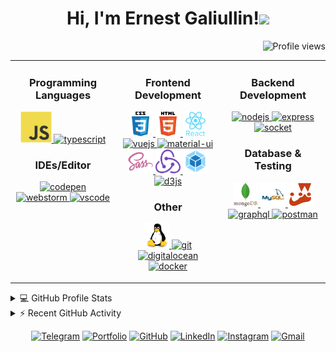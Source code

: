 <h1 align="center">Hi, I'm Ernest Galiullin!<img src="https://media.giphy.com/media/hvRJCLFzcasrR4ia7z/giphy.gif" width="30"></h1>
 <img src="https://gpvc.arturio.dev/Ernest-Galiullin" alt="Profile views" align='right'/><a href="https://github.com/Ernest-Galiullin/Ernest-Galiullin"></a>
<br/>

<table>
<tr>
  <td valign="top" width="33%">
    <h3 align="center">Programming Languages</h3>
      <p align="center">
        <a href="https://developer.mozilla.org/en-US/docs/Web/JavaScript" > 
          <img 
            src="https://raw.githubusercontent.com/devicons/devicon/master/icons/javascript/javascript-original.svg" alt="javascript" 
            width="50" height="50"
          /> 
        </a> 
        <a href="https://www.typescriptlang.org" > 
          <img 
            src="https://upload.wikimedia.org/wikipedia/commons/4/4c/Typescript_logo_2020.svg" alt="typescript" 
            width="50" height="50"
          /> 
        </a> 
      </p>
  
  <h3 align="center">IDEs/Editor</h3>
    <p align="center"> 
      <a href="https://codepen.io/" > 
        <img 
          src="https://www.vectorlogo.zone/logos/codepen/codepen-tile.svg" 
          alt="codepen" width="40" height="40"
        /> 
      </a> 
      <a href="https://www.jetbrains.com/webstorm/" > 
        <img 
          src="https://upload.wikimedia.org/wikipedia/commons/thumb/7/71/WebStorm_Icon.png/1024px-WebStorm_Icon.png" 
          alt="webstorm" width="40" height="40"
        /> 
      <a href="https://code.visualstudio.com/" > 
        <img 
          src="https://i.ibb.co/vBw3R3Q/Visual-Studio-Code.png"
          alt="vscode" width="40" height="40"
        />
      </a>
    </p>
  </td>

<td valign="top" width="33%">
<h3 align="center">Frontend Development</h3>
<p align="center"> 
  <a href="https://www.w3schools.com/css/" > 
    <img 
      src="https://raw.githubusercontent.com/devicons/devicon/master/icons/css3/css3-original-wordmark.svg" alt="css3" 
      width="40" height="40"
    /> 
  </a> 
  <a href="https://www.w3.org/html/" > 
    <img src="https://raw.githubusercontent.com/devicons/devicon/master/icons/html5/html5-original-wordmark.svg" alt="html5" 
      width="40" height="40"
    /> 
  </a> 
  <a href="https://reactjs.org/" > 
    <img 
      src="https://raw.githubusercontent.com/devicons/devicon/master/icons/react/react-original-wordmark.svg" alt="react" 
      width="40" height="40"
    /> 
  <a href="https://vuejs.org/" > 
    <img 
      src="https://upload.wikimedia.org/wikipedia/commons/thumb/9/95/Vue.js_Logo_2.svg/1200px-Vue.js_Logo_2.svg.png" alt="vuejs" 
      width="40" height="40"
    /> 
  </a> 
  <a href="https://mui.com/" > 
    <img 
      src="https://img.icons8.com/color/40/000000/material-ui.png"
      alt="material-ui" width="40" height="40"
    />
  </a> 
  <a href="https://sass-lang.com" > 
    <img src="https://raw.githubusercontent.com/devicons/devicon/master/icons/sass/sass-original.svg" alt="sass" 
      width="40" height="40"
    /> 
  </a> 
  <a href="https://redux.js.org" > 
    <img 
      src="https://raw.githubusercontent.com/devicons/devicon/master/icons/redux/redux-original.svg" alt="redux" 
      width="40" height="40"
    /> 
  </a> 
  <a href="https://webpack.js.org/" > 
    <img 
      src="./assets/webpack.png" alt="babel" 
      width="40" height="40"
    /> 
  </a> 
  <a href="https://www.chartjs.org/" > 
    <img 
      src="https://www.chartjs.org/img/chartjs-logo.svg" alt="d3js" 
      width="40" height="40"
    /> 
  </a> 
  </p>
  
<h3 align="center">Other</h3>
  <p align="center"> 
    <a href="https://www.linux.org/" target="_blank"> 
    <img 
      src="https://raw.githubusercontent.com/devicons/devicon/master/icons/linux/linux-original.svg" alt="linux" 
      width="40" height="40"/> 
    </a> 
    <a href="https://git-scm.com/" > 
      <img 
        src="https://www.vectorlogo.zone/logos/git-scm/git-scm-icon.svg" alt="git" 
        width="40" height="40"
      /> 
    </a> 
    <a href="https://www.digitalocean.com/" > 
      <img 
        src="https://www.vectorlogo.zone/logos/digitalocean/digitalocean-official.svg" alt="digitalocean" 
        width="40" height="40"
      /> 
    </a> 
    <a href="https://www.docker.com/" > 
      <img src="https://img.icons8.com/fluency/40/000000/docker.png"
        alt="docker"
        width="40" height="40"
      />
    </a>  
    </p>
</td>
<td valign="top" width="33%">
<h3 align="center">Backend Development</h3>
<p align="center"> 
  <a href="https://nodejs.org" > 
    <img src="https://www.vectorlogo.zone/logos/nodejs/nodejs-icon.svg" alt="nodejs" width="40" height="40"/> 
  </a> 
  <a href="https://expressjs.com" > 
    <img src="https://fast-sea-96711.herokuapp.com/images/express.png" alt="express" width="40" height="40"/> 
  </a> 
  <a href="https://socket.io/" > 
    <img 
      src="https://upload.wikimedia.org/wikipedia/commons/thumb/9/96/Socket-io.svg/330px-Socket-io.svg.png" alt="socket" 
      width="40" height="40"
    /> 
  </a> 
</p>

  <h3 align="center">Database & Testing</h3>
    <p align="center"> 
      <a href="https://www.mongodb.com/" > 
      <img 
        src="https://raw.githubusercontent.com/devicons/devicon/master/icons/mongodb/mongodb-original-wordmark.svg" alt="mongodb" 
        width="40" height="40"
      /> 
      </a> 
      <a href="https://www.mysql.com/" > 
        <img src="./assets/mysql.png" alt="mysql" width="40" height="40"/> 
      </a> 
      <a href="https://jestjs.io/" > 
        <img src="./assets/jest.png" alt="mocha" width="40" height="40"/> 
      </a> 
      <a href="https://graphql.org/" > 
        <img src="https://graphql.org/img/logo.svg" alt="graphql" width="40" height="40"/> 
      </a> 
      <a href="https://postman.com" > 
        <img src="https://www.vectorlogo.zone/logos/getpostman/getpostman-icon.svg" alt="postman" width="40" height="40"/> 
      </a> 
    </p>
  </td>
</tr>
</table>
<details> 
  <summary>💻 GitHub Profile Stats</summary>
  <p align="center"><img align="center" height="180em" src="https://github-readme-streak-stats.herokuapp.com/?user=ernest-galiullin&theme=merko&hide_border=true"/><p>
  <br/>
  <p align="center">
  <a href="https://github.com/Ernest-Galiullin">
  <img height="180em" width="400em" src="https://github-readme-stats.vercel.app/api?username=ernest-galiullin&count_private=true&show_icons=true&theme=merko&hide_border=true" />
  <img height="180em" width="400em" src="https://github-readme-stats-eight-theta.vercel.app/api/top-langs/?username=ernest-galiullin&theme=merko&layout=compact&langs_count=10&exclude_repo=gamebase&hide_border=true" /></a>
  </p>
</details>

<!-- https://github.com/ashutosh00710/github-readme-activity-graph -->
<details> 
<summary>⚡ Recent GitHub Activity</summary>
<p align="center"><a href="https://github.com/ashutosh00710/github-readme-activity-graph"><img alt="Ernest's Activity Graph" src="https://activity-graph.herokuapp.com/graph?username=Ernest-Galiullin&custom_title=Ernest-Galiullin's%20Contribution%20Graph&bg_color=0A0F0B&color=AAD100&line=9FC300&point=FFFFFF&hide_border=true" /></a></p>
</details>

<p align="center">
	<a href="https://t.me/ernest_galiullin"><img src="https://img.icons8.com/bubbles/50/000000/telegram-app.png" alt="Telegram"/></a>
	<a href="https://ernest-galiullin.github.io/"><img src="https://img.icons8.com/bubbles/50/000000/web.png" alt="Portfolio"/></a>
	<a href="https://github.com/Ernest-Galiullin"><img src="https://img.icons8.com/bubbles/50/000000/github.png" alt="GitHub"/></a>
	<a href="https://www.linkedin.com/ernest.galiullin"><img src="https://img.icons8.com/bubbles/50/000000/linkedin.png" alt="LinkedIn"/></a>
	<a href="https://www.instagram.com/ernest.galiullin"><img src="https://img.icons8.com/bubbles/50/000000/instagram.png" alt="Instagram"/></a>
	<a href="mailto:ernest.980907@gmail.com"><img src="https://img.icons8.com/bubbles/50/000000/gmail.png" alt="Gmail"/></a>
</p>
